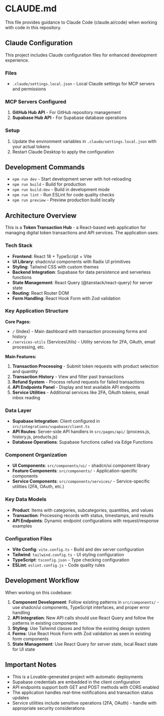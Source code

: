 # CLAUDE.md

This file provides guidance to Claude Code (claude.ai/code) when working with code in this repository.

## Claude Configuration

This project includes Claude configuration files for enhanced development experience.

### Files

- `.claude/settings.local.json` - Local Claude settings for MCP servers and permissions

### MCP Servers Configured

1. **GitHub Hub API** - For GitHub repository management
2. **Supabase Hub API** - For Supabase database operations

### Setup

1. Update the environment variables in `.claude/settings.local.json` with your actual tokens
2. Restart Claude Desktop to apply the configuration

## Development Commands

- `npm run dev` - Start development server with hot-reloading
- `npm run build` - Build for production  
- `npm run build:dev` - Build in development mode
- `npm run lint` - Run ESLint for code quality checks
- `npm run preview` - Preview production build locally

## Architecture Overview

This is a **Token Transaction Hub** - a React-based web application for managing digital token transactions and API services. The application uses:

### Tech Stack
- **Frontend**: React 18 + TypeScript + Vite
- **UI Library**: shadcn/ui components with Radix UI primitives
- **Styling**: Tailwind CSS with custom themes
- **Backend Integration**: Supabase for data persistence and serverless functions
- **State Management**: React Query (@tanstack/react-query) for server state
- **Routing**: React Router DOM
- **Form Handling**: React Hook Form with Zod validation

### Key Application Structure

**Core Pages:**
- `/` (Index) - Main dashboard with transaction processing forms and history
- `/services-utils` (ServicesUtils) - Utility services for 2FA, OAuth, email processing, etc.

**Main Features:**
1. **Transaction Processing** - Submit token requests with product selection and quantity
2. **Transaction History** - View and filter past transactions 
3. **Refund System** - Process refund requests for failed transactions
4. **API Endpoints Panel** - Display and test available API endpoints
5. **Service Utilities** - Additional services like 2FA, OAuth tokens, email inbox reading

### Data Layer
- **Supabase Integration**: Client configured in `src/integrations/supabase/client.ts`
- **API Routes**: Server-side API handlers in `src/pages/api/` (process.js, history.js, products.js)
- **Database Operations**: Supabase functions called via Edge Functions

### Component Organization
- **UI Components**: `src/components/ui/` - shadcn/ui component library
- **Feature Components**: `src/components/` - Application-specific components
- **Service Components**: `src/components/services/` - Service-specific utilities (2FA, OAuth, etc.)

### Key Data Models
- **Product**: Items with categories, subcategories, quantities, and values
- **Transaction**: Processing records with status, timestamps, and results
- **API Endpoints**: Dynamic endpoint configurations with request/response examples

### Configuration Files
- **Vite Config**: `vite.config.ts` - Build and dev server configuration
- **Tailwind**: `tailwind.config.ts` - UI styling configuration  
- **TypeScript**: `tsconfig.json` - Type checking configuration
- **ESLint**: `eslint.config.js` - Code quality rules

## Development Workflow

When working on this codebase:

1. **Component Development**: Follow existing patterns in `src/components/` - use shadcn/ui components, TypeScript interfaces, and proper error handling
2. **API Integration**: New API calls should use React Query and follow the patterns in existing components
3. **Styling**: Use Tailwind classes and follow the existing design system
4. **Forms**: Use React Hook Form with Zod validation as seen in existing form components
5. **State Management**: Use React Query for server state, local React state for UI state

## Important Notes

- This is a Lovable-generated project with automatic deployments
- Supabase credentials are embedded in the client configuration
- API endpoints support both GET and POST methods with CORS enabled
- The application handles real-time notifications and transaction status updates
- Service utilities include sensitive operations (2FA, OAuth) - handle with appropriate security considerations
